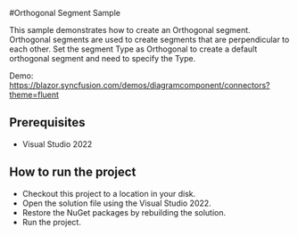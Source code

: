 #Orthogonal Segment Sample

This sample demonstrates how to create an Orthogonal segment. Orthogonal segments are used to create segments that are perpendicular to each other. Set the segment Type as Orthogonal to create a default orthogonal segment and need to specify the Type.

Demo:
https://blazor.syncfusion.com/demos/diagramcomponent/connectors?theme=fluent

## Prerequisites

* Visual Studio 2022

## How to run the project

* Checkout this project to a location in your disk.
* Open the solution file using the Visual Studio 2022.
* Restore the NuGet packages by rebuilding the solution.
* Run the project.

